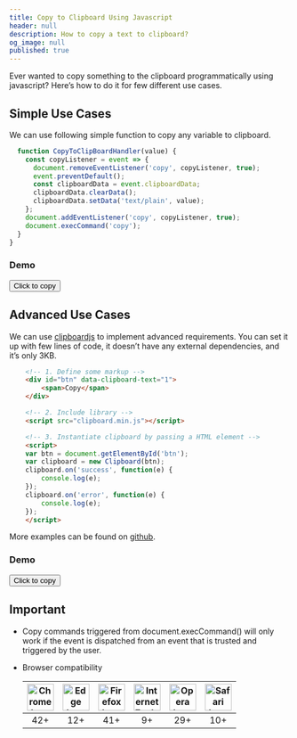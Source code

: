 ```yaml
---
title: Copy to Clipboard Using Javascript
header: null
description: How to copy a text to clipboard?
og_image: null
published: true
---
```


<link rel="stylesheet" href="//cdnjs.cloudflare.com/ajax/libs/font-awesome/4.1.0/css/font-awesome.min.css">
Ever wanted to copy something to the clipboard programmatically using javascript? Here’s how to do it for few different use cases.

## Simple Use Cases

We can use following simple function to copy any variable to clipboard.

```javascript
  function CopyToClipBoardHandler(value) {
    const copyListener = event => {
      document.removeEventListener('copy', copyListener, true);
      event.preventDefault();
      const clipboardData = event.clipboardData;
      clipboardData.clearData();
      clipboardData.setData('text/plain', value);
    };
    document.addEventListener('copy', copyListener, true);
    document.execCommand('copy');
  }
}
```

### Demo

 <div class="wrapper">
  <button class="button" id="copy1">
  Click to copy
  </button>
</div>

## Advanced Use Cases

We can use [clipboardjs](https://clipboardjs.com/) to implement advanced requirements. You can set it up with few lines of code, it doesn’t have any external dependencies, and it’s only 3KB.

```html
    <!-- 1. Define some markup -->
    <div id="btn" data-clipboard-text="1">
        <span>Copy</span>
    </div>

    <!-- 2. Include library -->
    <script src="clipboard.min.js"></script>

    <!-- 3. Instantiate clipboard by passing a HTML element -->
    <script>
    var btn = document.getElementById('btn');
    var clipboard = new Clipboard(btn);
    clipboard.on('success', function(e) {
        console.log(e);
    });
    clipboard.on('error', function(e) {
        console.log(e);
    });
    </script>
```
More examples can be found on [github](https://github.com/zenorocha/clipboard.js/tree/master/demo).

### Demo
 <div class="wrapper">
  <button class="button" id="copy2" data-clipboard-text="Hello Clip Board!! I am from clipboardJS.">
  Click to copy
  </button>
</div>

## Important

- Copy commands triggered from document.execCommand() will only work if the event is dispatched from an event that is trusted and triggered by the user.

- Browser compatibility

  | <img src="http://www.lankapura.net/assets/images/browsers/chrome.png" width="48px" height="48px" alt="Chrome logo"> | <img src="http://www.lankapura.net/assets/images/browsers/edge.png" width="48px" height="48px" alt="Edge logo"> | <img src="http://www.lankapura.net/assets/images/browsers/firefox.png" width="48px" height="48px" alt="Firefox logo"> | <img src="http://www.lankapura.net/assets/images/browsers/ie.png" width="48px" height="48px" alt="Internet Explorer logo"> | <img src="http://www.lankapura.net/assets/images/browsers/opera.png" width="48px" height="48px" alt="Opera logo"> | <img src="http://www.lankapura.net/assets/images/browsers/safari.png" width="48px" height="48px" alt="Safari logo"> |
  |:---:|:---:|:---:|:---:|:---:|:---:|
  | 42+ | 12+ | 41+ | 9+ | 29+ | 10+ |

<script src="https://cdnjs.cloudflare.com/ajax/libs/clipboard.js/1.7.1/clipboard.min.js"></script>

<script type="text/javascript">

function CopyToClipBoardHandler(text) {
  const copyListener = event => {
    document.removeEventListener("copy", copyListener, true);
    event.preventDefault();
    const clipboardData = event.clipboardData;
    clipboardData.clearData();
    clipboardData.setData("text/plain", text);
  };
  document.addEventListener("copy", copyListener, true);
  document.execCommand("copy");
}

var uc1 = 'Hello Clip Board!! I am from a varaible.';
var button1 = document.getElementById("copy1");

button1.addEventListener("click", function(e) {
  e.preventDefault();
  CopyToClipBoardHandler(uc1);
});

var btn = document.getElementById('copy2');
var clipboard = new Clipboard(btn);
clipboard.on('success', function(e) {
    console.log(e);
});
clipboard.on('error', function(e) {
    console.log(e);
});
</script>
